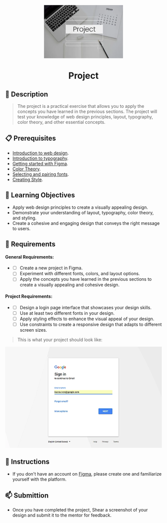 <div align="center">
    <img src="../images/project.webp" alt="Logo" height="170" align="center">
    <h1 align="center">Project</h1>
</div>

## 📝 Description
> The project is a practical exercise that allows you to apply the concepts you have learned in the previous sections. The project will test your knowledge of web design principles, layout, typography, color theory, and other essential concepts.

## 📋 Prerequisites
- [Introduction to web design](./01_web-design-concepts.md).
- [Introduction to typography](./02_typography.md).
- [Getting started with Figma](./03_getting_started_with_Figma.md).
- [Color Theory](./04_color_theory.md).
- [Selecting and pairing fonts](./05_fonts_and_colors.md).
- [Creating Style](./06_Figma_styling.md).

## 🎯 Learning Objectives
- Apply web design principles to create a visually appealing design.
- Demonstrate your understanding of layout, typography, color theory, and styling.
- Create a cohesive and engaging design that conveys the right message to users.

## 🔭 Requirements
#### General Requirements:
-
    - [ ] Create a new project in Figma.
    - [ ] Experiment with different fonts, colors, and layout options.
    - [ ] Apply the concepts you have learned in the previous sections to create a visually appealing and cohesive design.

#### Project Requirements:
-
    - [ ] Design a login page interface that showcases your design skills.
    - [ ] Use at least two different fonts in your design.
    - [ ] Apply styling effects to enhance the visual appeal of your design.
    - [ ] Use constraints to create a responsive design that adapts to different screen sizes.

>This is what your project should look like:
<img src="../images/project1.webp">

## 🔧 Instructions
- If you don't have an account on [Figma](https://www.figma.com), please create one and familiarize yourself with the platform.

## 📫 Submittion
- Once you have completed the project, Shear a screenshot of your design and submit it to the mentor for feedback.
